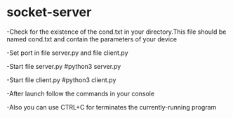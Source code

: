 # socket-server
-Check for the existence of the cond.txt in your directory.This file should be named cond.txt and contain the parameters of your device

-Set port in file server.py and file client.py

-Start file server.py #python3 server.py

-Start file client.py #python3 client.py

-After launch follow the commands in your console

-Also you can use CTRL+C for terminates the currently-running program
